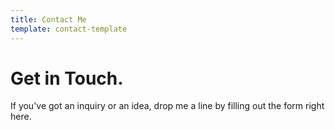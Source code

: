 ```yaml
---
title: Contact Me
template: contact-template
---
```

# Get in Touch.

If you've got an inquiry or an idea, drop me a line by filling out the form right here.